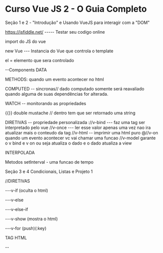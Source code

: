 # Curso Vue JS 2 - O Guia Completo
Seção 1 e 2 - "Introdução" e Usando VueJS para interagir com a "DOM"

https://jsfiddle.net/ ----- Testar seu codigo online

<script src="https://unpkg.com/vue"></script> import do JS do vue

new Vue --- Instancia do Vue que controla o template

el = elemento que sera controlado

--Components
DATA

METHODS: quando um evento acontecer no html

COMPUTED -- sincronas// dado computado somente será reavaliado quando alguma de suas dependências for alterada.

WATCH -- monitorando as propriedades

{{}} double mustache // dentro tem que ser retornado uma string

DIRETIVAS -- propriedade personalizada 
://v-bind --- faz uma tag ser interpretado pelo vue
//v-once --- ler esse valor apenas uma vez nao ira atualizar mais o conteudo da tag
//v-html -- imprimir uma html puro
@//v-on quando um evento acontecer vc vai chamar uma funcao
//v-model garante o v bind e v on ou seja atualiza o dado e o dado atualiza a view

INTERPOLADA

Metodos
setInterval - uma funcao de tempo

Seção 3 e 4 Condicionais, Listas e Projeto 1

//DIRETIVAS

---v-if (oculta o html)

---v-else

---v-else-if

---v-show (mostra o html)

---v-for  (push)(:key)

TAG HTML

-- <Template> Tag invisivel

CSS
display: flex;
flex-direction: column;

Seção 5: entendendo a Instancia Vue

Observações:

No vue se pode controlar mais de uma instancia ao mesmo tempo porem não se pode chamar um objeto de outra instancia na outra.

No vue voce pode mudar externamente uma instancia do Vue.

Propriedades reativas são criadas no momento que vc passa o objeto de configuraçao para o vue. 

Função proxy enchaminha para o local certo para ler ou modificar.

$el: resoluçao do seletor que vc passou dentro da propriedade el.Ou seja, toda estrutura html passada no seu template

$data: todos os dados passados na construcao da sua instancia. No data ja e criado os getters e setters de cada dado passado.

$refs

Template dentro da instancia Vue.

Seção 6:Fluxo de Desenvolvimento "Real" Usando Vue CLI

E preciso do NODE e NPM.

Servidor Web para Desenvolvimento.

Baixar o vue cliente: npm install -g @vue/cli

Criar o projeto: vue create NomeDoProjeto

Executar: npm run serve

Diretorios:
Package.json dependencia e configuraçoes.
Node Modules e uma pasta de dependencias. Para baixar la e so executar o comando npm install.
Public contem a single page onde o processo de builds ira injetar dentro deste html.
Src contem a main.js onde a instancia vue e criada.
App.vue e um componente.(Scaffold)

Como Gerar o arquivo de Build: npm run build

Adicionando plugins: vue-cli-plugin // vue add E o nome do plugin
Electron plugin para desktop.
Vuetify material design

Seção 7: Introdução aos Componentes

Vue é um arvore de componentes, ou seja, fortemente baseada em components.

Replicar uma mesma parte da aplicação e um componente.

Um componente retorna apenas um unico elemento.

O componente pode ser duplicado e cada componente tera seu proprio estado.

A chamda do componente e case insensitive.

O componente pode ser de registro global (Vue.component) ou não sendo criado uma const e chamando essa const na instancia vue (components).

Para garantir que o css se aplique apenas no componente e utilizado scoped na tag style.(Se aplica ao Pai e ao Filho Direto)

Organização de pastas: Components 	> template
					> widgets
					> user

Seção 8: Comunicação Entre Componentes

A comunicação direta entre o componente Pai e Filho e feito atraves da Props.

Props: as propriedades que são suportadas por esse componente.

No componente filho voce coloca quais propriedades voce espera receber e no componente pai voce essa propriedade.

Para passar uma propriedade vc manda ela pela tag html do componente pai onde e referenciado o componente filho.

Definir o tipo da propriedade sempre com letra maiuscula (String).

Na Props pode ser colocar os seguintes propriedades: Type, Required, Default.

A comunicação direta do Filho para o Pai é feito atraves de eventos ($emit).

E a comunicaçao indireta do Filho para Pai é feito atraves de uma função passado do pai para o filho (Callback).

A comunicação entre componentes Irmãos é feita atraves do componente Pai ou atraves de barramento.
